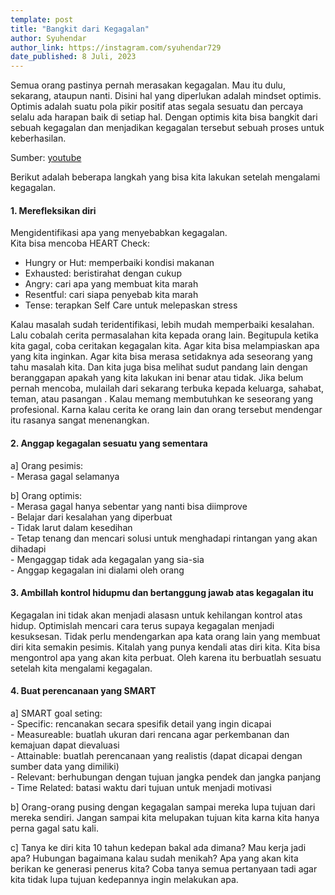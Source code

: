 ```yaml
---
template: post
title: "Bangkit dari Kegagalan"
author: Syuhendar
author_link: https://instagram.com/syuhendar729
date_published: 8 Juli, 2023
---
```



Semua orang pastinya pernah merasakan kegagalan. Mau itu dulu, sekarang, ataupun nanti. Disini hal yang diperlukan adalah mindset optimis. 
Optimis adalah suatu pola pikir positif atas segala sesuatu dan percaya selalu ada harapan baik di setiap hal.
Dengan optimis kita bisa bangkit dari sebuah kegagalan dan menjadikan kegagalan tersebut sebuah proses untuk keberhasilan.

Sumber: [youtube](https://www.youtube.com/@SatuPersenIndonesianLifeschool)

Berikut adalah beberapa langkah yang bisa kita lakukan setelah mengalami kegagalan.

#### 1. Merefleksikan diri
Mengidentifikasi apa yang menyebabkan kegagalan.  
Kita bisa mencoba HEART Check:
- Hungry or Hut: memperbaiki kondisi makanan
- Exhausted: beristirahat dengan cukup
- Angry: cari apa yang membuat kita marah
- Resentful: cari siapa penyebab kita marah
- Tense: terapkan Self Care untuk melepaskan stress 

Kalau masalah sudah teridentifikasi, lebih mudah memperbaiki kesalahan. 
Lalu cobalah cerita permasalahan kita kepada orang lain. 
Begitupula ketika kita gagal, coba ceritakan kegagalan kita. 
Agar kita bisa melampiaskan apa yang kita inginkan. 
Agar kita bisa merasa setidaknya ada seseorang yang tahu masalah kita. 
Dan kita juga bisa melihat sudut pandang lain dengan beranggapan apakah yang kita lakukan ini benar atau tidak.
Jika belum pernah mencoba, mulailah dari sekarang terbuka kepada keluarga, sahabat, teman, atau pasangan    . 
Kalau memang membutuhkan ke seseorang yang profesional. 
Karna kalau cerita ke orang lain dan orang tersebut mendengar itu rasanya sangat menenangkan.

#### 2. Anggap kegagalan sesuatu yang sementara
a] Orang pesimis:  
    - Merasa gagal selamanya

b] Orang optimis:  
    - Merasa gagal hanya sebentar yang nanti bisa diimprove  
    - Belajar dari kesalahan yang diperbuat  
    - Tidak larut dalam kesedihan  
    - Tetap tenang dan mencari solusi untuk menghadapi rintangan yang akan dihadapi  
    - Mengaggap tidak ada kegagalan yang sia-sia  
    - Anggap kegagalan ini dialami oleh orang  

#### 3. Ambillah kontrol hidupmu dan bertanggung jawab atas kegagalan itu
Kegagalan ini tidak akan menjadi alasasn untuk kehilangan kontrol atas hidup. 
Optimislah mencari cara terus supaya kegagalan menjadi kesuksesan.
Tidak perlu mendengarkan apa kata orang lain yang membuat diri kita semakin pesimis.
Kitalah yang punya kendali atas diri kita. Kita bisa mengontrol apa yang akan kita perbuat.
Oleh karena itu berbuatlah sesuatu setelah kita mengalami kegagalan.

#### 4. Buat perencanaan yang SMART
a] SMART goal seting:  
    - Specific: rencanakan secara spesifik detail yang ingin dicapai  
    - Measureable: buatlah ukuran dari rencana agar perkembanan dan kemajuan dapat dievaluasi  
    - Attainable: buatlah perencanaan yang realistis (dapat dicapai dengan sumber data yang dimiliki)  
    - Relevant: berhubungan dengan tujuan jangka pendek dan jangka panjang  
    - Time Related: batasi waktu dari tujuan untuk menjadi motivasi

b] Orang-orang pusing dengan kegagalan sampai mereka lupa tujuan dari mereka sendiri. Jangan sampai kita melupakan tujuan kita karna kita hanya perna gagal satu kali.

c] Tanya ke diri kita 10 tahun kedepan bakal ada dimana? Mau kerja jadi apa? Hubungan bagaimana kalau sudah menikah? Apa yang akan kita berikan ke generasi penerus kita? Coba tanya semua pertanyaan tadi agar kita tidak lupa tujuan kedepannya ingin melakukan apa.
